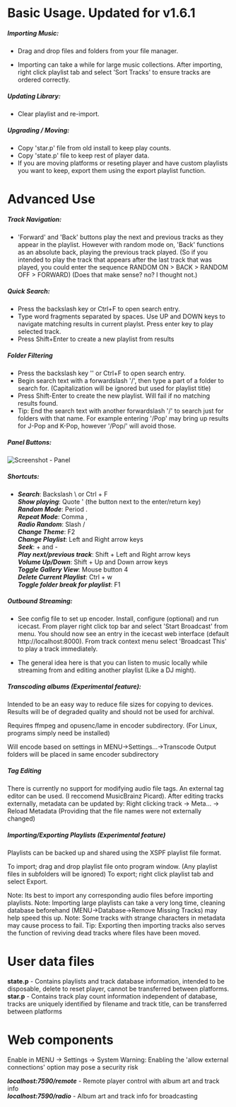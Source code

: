 Basic Usage. Updated for v1.6.1
===========

##### Importing Music:

- Drag and drop files and folders from your file manager.

- Importing can take a while for large music collections. After importing, right click playlist tab and select 'Sort Tracks' to ensure tracks are ordered correctly.


##### Updating Library:

- Clear playlist and re-import.


##### Upgrading / Moving:

- Copy 'star.p' file from old install to keep play counts.
- Copy 'state.p' file to keep rest of player data. 
- If you are moving platforms or reseting player and have custom playlists you want to keep, export them using the export playlist function.


Advanced Use
============

##### Track Navigation:

- 'Forward' and 'Back' buttons play the next and previous tracks as they appear in the playlist. However with random mode on, 'Back' functions as an absolute back, playing the previous track played. (So if you intended to play the track that appears after the last track that was played, you could enter the sequence RANDOM ON > BACK > RANDOM OFF > FORWARD) (Does that make sense? no? I thought not.)


##### Quick Search:

- Press the backslash key or Ctrl+F to open search entry.
- Type word fragments separated by spaces. Use UP and DOWN keys to navigate matching results in current playlst. Press enter key to play selected track.
- Press Shift+Enter to create a new playlist from results


##### Folder Filtering

- Press the backslash key '\' or Ctrl+F to open search entry.
- Begin search text with a forwardslash '/', then type a part of a folder to search for. (Capitalization will be ignored but used for playlist title)
- Press Shift-Enter to create the new playlist. Will fail if no matching results found.
- Tip: End the search text with another forwardslash '/' to search just for folders with that name. For example entering '/Pop' may bring up results for J-Pop and K-Pop, however '/Pop/' will avoid those.


##### Panel Buttons:

![Screenshot - Panel](https://raw.githubusercontent.com/Taiko2k/tauonmb/master/docs/panel-guide.png)

##### Shortcuts:

- ***Search***: Backslash \ or Ctrl + F  
***Show playing***: Quote ' (the button next to the enter/return key)   
***Random Mode***: Period .   
***Repeat Mode***: Comma ,   
***Radio Random***: Slash /  
***Change Theme***: F2   
***Change Playlist***: Left and Right arrow keys  
***Seek***: + and -   
***Play next/previous track***: Shift + Left and Right arrow keys   
***Volume Up/Down***: Shift + Up and Down arrow keys   
***Toggle Gallery View***: Mouse button 4   
***Delete Current Playlist***: Ctrl + w   
***Toggle folder break for playlist***: F1


##### Outbound Streaming:

- See config file to set up encoder. Install, configure (optional) and run icecast. From player right click top bar and
select 'Start Broadcast' from menu. You should now see an entry in the icecast web interface (default http://localhost:8000). From track context menu select 'Broadcast This'
to play a track immediately.

- The general idea here is that you can listen to music locally while streaming from and editing another playlist (Like a DJ might).


##### Transcoding albums (Experimental feature):

Intended to be an easy way to reduce file sizes for copying to devices. Results will be of degraded quality and should not be used for archival.

Requires ffmpeg and opusenc/lame in encoder subdirectory. (For Linux, programs simply need be installed)

Will encode based on settings in MENU->Settings...->Transcode
Output folders will be placed in same encoder subdirectory


##### Tag Editing

There is currently no support for modifying audio file tags.
An external tag editor can be used. (I reccomend MusicBrainz Picard). 
After editing tracks externally, metadata can be updated by: Right clicking track -> Meta... -> Reload Metadata (Providing that the file names were not externally changed)


##### Importing/Exporting Playlists (Experimental feature)

Playlists can be backed up and shared using the XSPF playlist file format. 

To import; drag and drop playlist file onto program window. (Any playlist files in subfolders will be ignored)
To export; right click playlist tab and select Export.

Note: Its best to import any corresponding audio files before importing playlists.
Note: Importing large playlists can take a very long time, cleaning database beforehand (MENU->Database->Remove Missing Tracks) may help speed this up.
Note: Some tracks with strange characters in metadata may cause process to fail.
Tip: Exporting then importing tracks also serves the function of reviving dead tracks where files have been moved.


User data files
================

**state.p** - Contains playlists and track database information, intended to be disposable, delete to reset player, cannot be transferred between platforms.  
**star.p**  - Contains track play count information independent of database, tracks are uniquely identified by filename and track title, can be transferred between platforms

Web components 
=================================

Enable in MENU -> Settings -> System 
Warning: Enabling the 'allow external connections' option may pose a security risk

***localhost:7590/remote*** - Remote player control with album art and track info  
***localhost:7590/radio*** - Album art and track info for broadcasting

